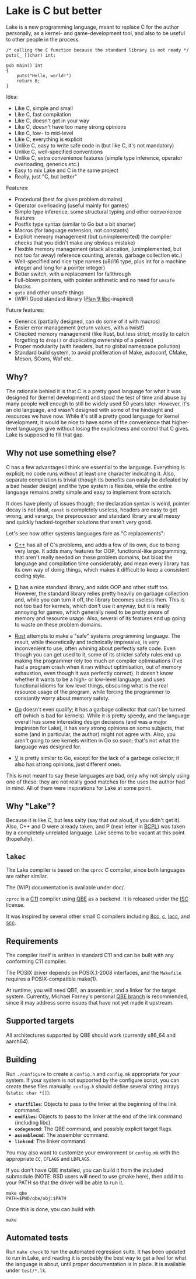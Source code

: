 # Lake is C but better

Lake is a new programming language, meant to replace C for the author
personally, as a kernel- and game-development tool, and also to be
useful to other people in the process.

    /* calling the C function because the standard library is not ready */
    puts(_ []char) int;

    pub main() int
    {
        puts("Hello, world!")
        return 0;
    }

Idea:

- Like C, simple and small
- Like C, fast compilation
- Like C, doesn't get in your way
- Like C, doesn't have too many strong opinions
- Like C, low- to mid-level
- Like C, everything is explicit
- Unlike C, easy to write safe code in (but like C, it's not mandatory)
- Unlike C, well-specified conventions
- Unlike C, extra convenience features (simple type inference, operator
  overloading, generics etc.)
- Easy to mix Lake and C in the same project
- Really, just "C, but better"

Features:

- Procedural (best for given problem domains)
- Operator overloading (useful mainly for games)
- Simple type inference, some structural typing and other convenience features
- Postfix type syntax (similar to Go but a bit shorter)
- Macros (for language extension, not constants)
- Explicit memory management (but (unimplemented) the compiler checks
  that you didn't make any obvious mistake)
- Flexible memory management (stack allocation, (unimplemented, but not
  too far away) reference counting, arenas, garbage collection etc.)
- Well-specified and nice type names (u8/i16 type, plus int for a machine
  integer and long for a pointer integer)
- Better switch, with a replacement for fallthrough
- Full-blown pointers, with pointer arithmetic and no need for `unsafe`
  blocks
- `goto` and other unsafe things
- (WIP) Good standard library ([Plan 9 libc]-inspired)

Future features:

- Generics (partially designed, can do some of it with macros)
- Easier error management (return values, with a twist!)
- Checked memory management (like Rust, but less strict; mostly to catch
  forgetting to `drop()` or duplicating ownership of a pointer)
- Proper modularity (with headers, but no global namespace pollution)
- Standard build system, to avoid proliferation of Make, autoconf, CMake,
  Meson, SCons, Waf etc.

## Why?

The rationale behind it is that C is a pretty good language for what it
was designed for (kernel development) and stood the test of time and
abuse by many people well enough to still be widely used 50 years later.
However, it's an old language, and wasn't designed with some of the
hindsight and resources we have now. While it's still a pretty good
language for kernel development, it would be nice to have some of the
convenience that higher-level languages give without losing the
explicitness and control that C gives. Lake is supposed to fill that gap.

## Why not use something else?

C has a few advantages I think are essential to the language. Everything
is explicit; no code runs without at least one character indicating it.
Also, separate compilation is trivial (though its benefits can easily be
defeated by a bad header design) and the type system is flexible, while
the entire language remains pretty simple and easy to implement from scratch.

It does have plenty of issues though; the declaration syntax is weird,
pointer decay is not ideal, `const` is completely useless, headers are
easy to get wrong, and varargs, the preprocessor and standard library are
all messy and quickly hacked-together solutions that aren't very good.

Let's see how other systems languages fare as "C replacements":

- [C++] has all of C's problems, and adds a few of its own, due to being
  very large. It adds many features for OOP, functional-like programming,
  that aren't really needed on these problem domains, but bloat the
  language and compilation time considerably, and mean every library has
  its own way of doing things, which makes it difficult to keep a
  consistent coding style.

- [D] has a nice standard library, and adds OOP and other stuff too.
  However, the standard library relies pretty heavily on garbage
  collection and, while you can turn it off, the library becomes
  useless then. This is not too bad for kernels, which don't use it
  anyway, but it is really annoying for games, which generally need to
  be pretty aware of memory and resource usage. Also, several of its
  features end up going to waste on these problem domains.

- [Rust] attempts to make a "safe" systems programming language. The
  result, while theoretically and technically impressive, is very
  inconvenient to use, often whining about perfectly safe code. Even
  though you can get used to it, some of its stricter safety rules end
  up making the programmer rely too much on compiler optimisations (I've
  had a program crash when it ran without optimisation, out of memory
  exhaustion, even though it was perfectly correct). It doesn't know
  whether it wants to be a high- or low-level language, and uses
  functional idioms for low level things, obscuring what is the real
  resource usage of the program, while forcing the programmer to
  constantly worry about memory safety.

- [Go] doesn't even qualify; it has a garbage collector that can't be
  turned off (which is bad for kernels). While it is pretty speedy,
  and the language overall has some interesting design decisions
  (and was a major inspiraton for Lake), it has very strong opinions
  on some subjects, that some (and in particular, the author) might not
  agree with. Also, you aren't going to see kernels written in Go so
  soon; that's not what the language was designed for.

- [V] is pretty similar to Go, except for the lack of a garbage collector;
  it also has strong opinions, just different ones.

This is not meant to say these languages are bad, only why not simply
using one of these: they are not really good matches for the uses the
author had in mind. All of them were inspirations for Lake at some point.

## Why "Lake"?

Because it is like C, but less salty (say that out aloud, if you didn't
get it). Also, C++ and D were already taken, and P (next letter in [BCPL])
was taken by a completely unrelated language. Lake seems to be vacant at
this point (hopefully).

## `lakec`

The Lake compiler is based on the `cproc` C compiler, since both languages
are rather similar.

The (WIP) documentation is available under doc/.

`cproc` is a [C11] compiler using [QBE] as a backend. It is released
under the [ISC] license.

It was inspired by several other small C compilers including [8cc],
[c], [lacc], and [scc].

## Requirements

The compiler itself is written in standard C11 and can be built with
any conforming C11 compiler.

The POSIX driver depends on POSIX.1-2008 interfaces, and the `Makefile`
requires a POSIX-compatible make(1).

At runtime, you will need QBE, an assembler, and a linker for the
target system. Currently, Michael Forney's personal [QBE branch] is
recommended, since it may address some issues that have not yet made
it upstream.

## Supported targets

All architectures supported by QBE should work (currently x86\_64 and
aarch64).

## Building

Run `./configure` to create a `config.h` and `config.mk` appropriate for
your system. If your system is not supported by the configure script,
you can create these files manually. `config.h` should define several
string arrays (`static char *[]`):

- **`startfiles`**: Objects to pass to the linker at the beginning of
  the link command.
- **`endfiles`**: Objects to pass to the linker at the end of the link
  command (including libc).
- **`codegencmd`**: The QBE command, and possibly explicit target flags.
- **`assemblecmd`**: The assembler command.
- **`linkcmd`**: The linker command.

You may also want to customize your environment or `config.mk` with the
appropriate `CC`, `CFLAGS` and `LDFLAGS`.

If you don't have QBE installed, you can build it from the included
submodule (NOTE: BSD users will need to use gmake here), then add it to
your PATH so that the driver will be able to run it.

	make qbe
	PATH=$PWD/qbe/obj:$PATH

Once this is done, you can build with

	make

## Automated tests

Run `make check` to run the automated regression suite. It has been
updated to run in Lake, and reading it is probably the best way to get
a feel for what the language is about, until proper documentation is
in place. It is available under `test/*.lk`.

[Plan 9 libc]: https://9p.io/magic/man2html/2/0intro
[C++]: https://en.wikipedia.org/wiki/C%2B%2B
[D]: https://dlang.org/
[Rust]: https://www.rust-lang.org/
[Go]: https://golang.org/
[V]: https://vlang.io/
[BCPL]: https://en.wikipedia.org/wiki/BCPL
[QBE]: https://c9x.me/compile/
[C11]: http://port70.net/~nsz/c/c11/n1570.html
[ISC]: https://git.sr.ht/~mcf/cproc/blob/master/LICENSE
[8cc]: https://github.com/rui314/8cc
[c]: https://github.com/andrewchambers/c
[lacc]: https://github.com/larmel/lacc
[scc]: http://www.simple-cc.org/
[QBE branch]: https://git.sr.ht/~mcf/qbe
